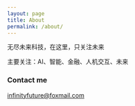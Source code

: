 ```yaml
---
layout: page
title: About
permalink: /about/
---
```


无尽未来科技，在这里，只关注未来

主要关注：AI、智能、金融、人机交互、未来

### Contact me

[infinityfuture@foxmail.com](mailto:infinityfuture@foxmail.com)
